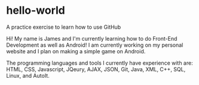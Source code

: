# hello-world
A practice exercise to learn how to use GitHub

Hi! My name is James and I'm currently learning how to do Front-End Development as well as Android!
I am currently working on my personal website and I plan on making a simple game on Android.

The programming languages and tools I currently have experience with are: HTML, CSS, Javascript, JQeury, AJAX, JSON, Git, Java, XML, C++, SQL, Linux, and AutoIt.
